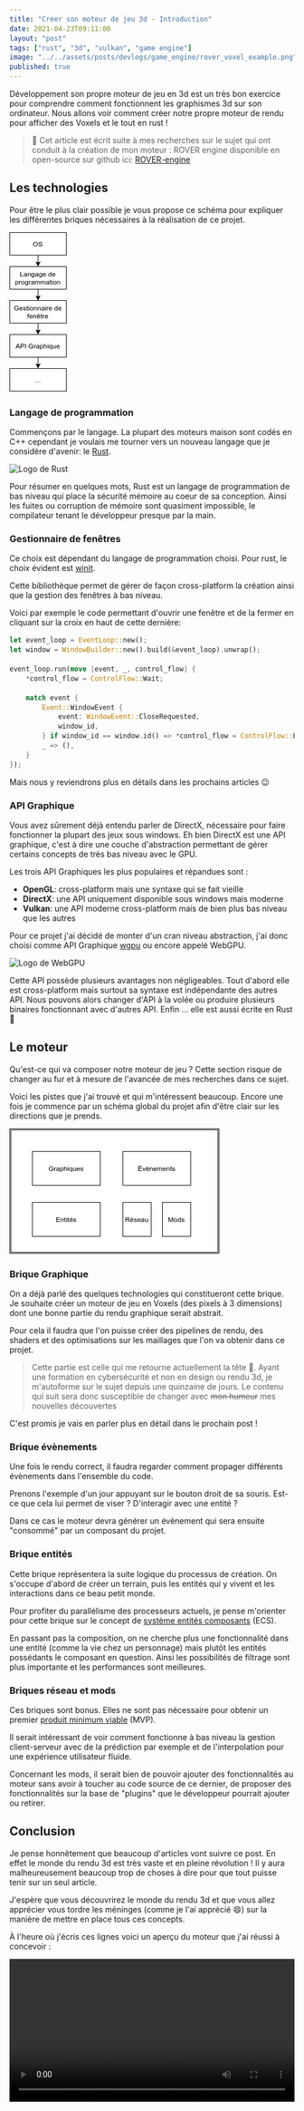 ```yaml
---
title: "Créer son moteur de jeu 3d - Introduction"
date: 2021-04-23T09:11:00
layout: "post"
tags: ["rust", "3d", "vulkan", "game engine"]
image: "../../assets/posts/devlogs/game_engine/rover_voxel_example.png"
published: true
---
```


Développement son propre moteur de jeu en 3d est un très bon exercice pour comprendre comment fonctionnent les graphismes
3d sur son ordinateur. Nous allons voir comment créer notre propre moteur de rendu pour afficher des Voxels et le tout
en rust !

> 🚀 Cet article est écrit suite à mes recherches sur le sujet qui ont conduit à la création de mon moteur : ROVER engine
> disponible en open-source sur github ici: [ROVER-engine](https://github.com/NightlySide/ROVER-engine)

## Les technologies

Pour être le plus clair possible je vous propose ce schéma pour expliquer les différentes briques nécessaires à la
réalisation de ce projet.

![Diagramme du tech stack de ce moteur de rendu](../../assets/posts/devlogs/game_engine/tech_stack_diag.drawio.png)

### Langage de programmation

Commençons par le langage. La plupart des moteurs maison sont codés en C++ cependant je voulais me tourner vers un
nouveau langage que je considère d'avenir: le [Rust](https://www.rust-lang.org/fr).

<img src="https://www.pngkey.com/png/full/149-1498062_images-rust-lang-ar21-rust-programming-language-logo.png" alt="Logo de Rust" width="40%"></img>

Pour résumer en quelques mots, Rust est un langage de programmation de bas niveau qui place la sécurité mémoire au coeur
de sa conception. Ainsi les fuites ou corruption de mémoire sont quasiment impossible, le compilateur tenant le
développeur presque par la main.

### Gestionnaire de fenêtres

Ce choix est dépendant du langage de programmation choisi. Pour rust, le choix évident est [winit](https://github.com/rust-windowing/winit).

Cette bibliothèque permet de gérer de façon cross-platform la création ainsi que la gestion des fenêtres à bas niveau.

Voici par exemple le code permettant d'ouvrir une fenêtre et de la fermer en cliquant sur la croix en haut de cette
dernière:

```rust
let event_loop = EventLoop::new();
let window = WindowBuilder::new().build(&event_loop).unwrap();

event_loop.run(move |event, _, control_flow| {
    *control_flow = ControlFlow::Wait;

    match event {
        Event::WindowEvent {
            event: WindowEvent::CloseRequested,
            window_id,
        } if window_id == window.id() => *control_flow = ControlFlow::Exit,
        _ => (),
    }
});
```

Mais nous y reviendrons plus en détails dans les prochains articles 😉

### API Graphique

Vous avez sûrement déjà entendu parler de DirectX, nécessaire pour faire fonctionner la plupart des jeux sous windows.
Eh bien DirectX est une API graphique, c'est à dire une couche d'abstraction permettant de gérer certains concepts
de très bas niveau avec le GPU.

Les trois API Graphiques les plus populaires et répandues sont :

-   **OpenGL**: cross-platform mais une syntaxe qui se fait vieille
-   **DirectX**: une API uniquement disponible sous windows mais moderne
-   **Vulkan**: une API moderne cross-platform mais de bien plus bas niveau que les autres

Pour ce projet j'ai décidé de monter d'un cran niveau abstraction, j'ai donc choisi comme API Graphique [wgpu](https://github.com/gfx-rs/wgpu-rs)
ou encore appelé WebGPU.

<img src="https://img.gs/czjpqfbdkz/full/https://raw.githubusercontent.com/gfx-rs/wgpu/HEAD/logo.png" alt="Logo de WebGPU" width="30%"></img>

Cette API possède plusieurs avantages non négligeables. Tout d'abord elle est cross-platform
mais surtout sa syntaxe est indépendante des autres API. Nous pouvons alors changer d'API à la volée ou produire
plusieurs binaires fonctionnant avec d'autres API. Enfin ... elle est aussi écrite en Rust 🦀

## Le moteur

Qu'est-ce qui va composer notre moteur de jeu ? Cette section risque de changer au fur et à mesure de l'avancée de mes
recherches dans ce sujet.

Voici les pistes que j'ai trouvé et qui m'intéressent beaucoup. Encore une fois je commence par un schéma global du
projet afin d'être clair sur les directions que je prends.

![Diagramme des briques constituants le moteur de jeu](../../assets/posts/devlogs/game_engine/game_engine_bricks_diag.drawio.png)

### Brique Graphique

On a déjà parlé des quelques technologies qui constitueront cette brique. Je souhaite créer un moteur de jeu en Voxels
(des pixels à 3 dimensions) dont une bonne partie du rendu graphique serait abstrait.

Pour cela il faudra que l'on puisse créer des pipelines de rendu, des shaders et des optimisations sur les maillages
que l'on va obtenir dans ce projet.

> Cette partie est celle qui me retourne actuellement la tête 🤯. Ayant une formation en cybersécurité et non
> en design ou rendu 3d, je m'autoforme sur le sujet depuis une quinzaine de jours. Le contenu qui suit sera donc
> susceptible de changer avec ~~mon humeur~~ mes nouvelles découvertes

C'est promis je vais en parler plus en détail dans le prochain post !

### Brique évènements

Une fois le rendu correct, il faudra regarder comment propager différents évènements dans l'ensemble du code.

Prenons l'exemple d'un jour appuyant sur le bouton droit de sa souris. Est-ce que cela lui permet de viser ?
D'interagir avec une entité ?

Dans ce cas le moteur devra générer un évènement qui sera ensuite "consommé" par un composant du projet.

### Brique entités

Cette brique représentera la suite logique du processus de création. On s'occupe d'abord de créer un terrain, puis
les entités qui y vivent et les interactions dans ce beau petit monde.

Pour profiter du parallélisme des processeurs actuels, je pense m'orienter pour cette brique sur le concept de [système
entités composants](https://guillaume.belz.free.fr/doku.php?id=ecs) (ECS).

En passant pas la composition, on ne cherche plus une fonctionnalité dans une entité (comme la vie chez un personnage)
mais plutôt les entités possédants le composant en question. Ainsi les possibilités de filtrage sont plus importante
et les performances sont meilleures.

### Briques réseau et mods

Ces briques sont bonus. Elles ne sont pas nécessaire pour obtenir un premier [produit minimum viable](https://fr.wikipedia.org/wiki/Produit_minimum_viable) (MVP).

Il serait intéressant de voir comment fonctionne à bas niveau la gestion client-serveur avec de la prédiction par exemple
et de l'interpolation pour une expérience utilisateur fluide.

Concernant les mods, il serait bien de pouvoir ajouter des fonctionnalités au moteur sans avoir à toucher au code source
de ce dernier, de proposer des fonctionnalités sur la base de "plugins" que le développeur pourrait ajouter ou retirer.

## Conclusion

Je pense honnêtement que beaucoup d'articles vont suivre ce post. En effet le monde du rendu 3d est très vaste et en
pleine révolution ! Il y aura malheureusement beaucoup trop de choses à dire pour que tout puisse tenir sur un seul
article.

J'espère que vous découvrirez le monde du rendu 3d et que vous allez apprécier vous tordre les méninges (comme je l'ai
apprécié 😄) sur la manière de mettre en place tous ces concepts.

À l'heure où j'écris ces lignes voici un aperçu du moteur que j'ai réussi à concevoir :

<video controls width="100%">
  <source src="https://i.imgur.com/Xagh4Ul.mp4" type="video/mp4">
</video>

